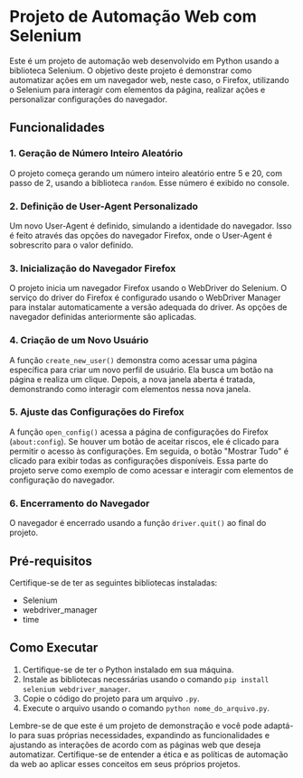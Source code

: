 # Projeto de Automação Web com Selenium

Este é um projeto de automação web desenvolvido em Python usando a biblioteca Selenium. O objetivo deste projeto é demonstrar como automatizar ações em um navegador web, neste caso, o Firefox, utilizando o Selenium para interagir com elementos da página, realizar ações e personalizar configurações do navegador.

## Funcionalidades

### 1. Geração de Número Inteiro Aleatório

O projeto começa gerando um número inteiro aleatório entre 5 e 20, com passo de 2, usando a biblioteca `random`. Esse número é exibido no console.

### 2. Definição de User-Agent Personalizado

Um novo User-Agent é definido, simulando a identidade do navegador. Isso é feito através das opções do navegador Firefox, onde o User-Agent é sobrescrito para o valor definido.

### 3. Inicialização do Navegador Firefox

O projeto inicia um navegador Firefox usando o WebDriver do Selenium. O serviço do driver do Firefox é configurado usando o WebDriver Manager para instalar automaticamente a versão adequada do driver. As opções de navegador definidas anteriormente são aplicadas.

### 4. Criação de um Novo Usuário

A função `create_new_user()` demonstra como acessar uma página específica para criar um novo perfil de usuário. Ela busca um botão na página e realiza um clique. Depois, a nova janela aberta é tratada, demonstrando como interagir com elementos nessa nova janela.

### 5. Ajuste das Configurações do Firefox

A função `open_config()` acessa a página de configurações do Firefox (`about:config`). Se houver um botão de aceitar riscos, ele é clicado para permitir o acesso às configurações. Em seguida, o botão "Mostrar Tudo" é clicado para exibir todas as configurações disponíveis. Essa parte do projeto serve como exemplo de como acessar e interagir com elementos de configuração do navegador.

### 6. Encerramento do Navegador

O navegador é encerrado usando a função `driver.quit()` ao final do projeto.

## Pré-requisitos

Certifique-se de ter as seguintes bibliotecas instaladas:

- Selenium
- webdriver_manager
- time

## Como Executar

1. Certifique-se de ter o Python instalado em sua máquina.
2. Instale as bibliotecas necessárias usando o comando `pip install selenium webdriver_manager`.
3. Copie o código do projeto para um arquivo `.py`.
4. Execute o arquivo usando o comando `python nome_do_arquivo.py`.

Lembre-se de que este é um projeto de demonstração e você pode adaptá-lo para suas próprias necessidades, expandindo as funcionalidades e ajustando as interações de acordo com as páginas web que deseja automatizar. Certifique-se de entender a ética e as políticas de automação da web ao aplicar esses conceitos em seus próprios projetos.
